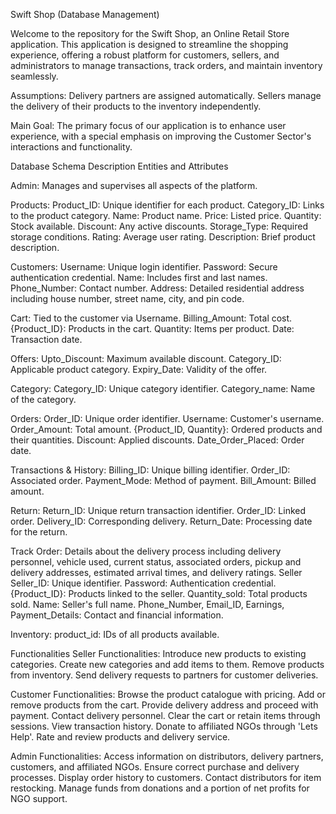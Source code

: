 Swift Shop (Database Management)

Welcome to the repository for the Swift Shop, an Online Retail Store application. This application is designed to streamline the shopping experience, offering a robust platform for customers, sellers, and administrators to manage transactions, track orders, and maintain inventory seamlessly.

Assumptions:
Delivery partners are assigned automatically.
Sellers manage the delivery of their products to the inventory independently.

Main Goal:
The primary focus of our application is to enhance user experience, with a special emphasis on improving the Customer Sector's interactions and functionality.

Database Schema Description
Entities and Attributes

Admin:
Manages and supervises all aspects of the platform.

Products:
Product_ID: Unique identifier for each product.
Category_ID: Links to the product category.
Name: Product name.
Price: Listed price.
Quantity: Stock available.
Discount: Any active discounts.
Storage_Type: Required storage conditions.
Rating: Average user rating.
Description: Brief product description.

Customers:
Username: Unique login identifier.
Password: Secure authentication credential.
Name: Includes first and last names.
Phone_Number: Contact number.
Address: Detailed residential address including house number, street name, city, and pin code.

Cart:
Tied to the customer via Username.
Billing_Amount: Total cost.
{Product_ID}: Products in the cart.
Quantity: Items per product.
Date: Transaction date.

Offers:
Upto_Discount: Maximum available discount.
Category_ID: Applicable product category.
Expiry_Date: Validity of the offer.

Category:
Category_ID: Unique category identifier.
Category_name: Name of the category.

Orders:
Order_ID: Unique order identifier.
Username: Customer's username.
Order_Amount: Total amount.
{Product_ID, Quantity}: Ordered products and their quantities.
Discount: Applied discounts.
Date_Order_Placed: Order date.

Transactions & History:
Billing_ID: Unique billing identifier.
Order_ID: Associated order.
Payment_Mode: Method of payment.
Bill_Amount: Billed amount.

Return:
Return_ID: Unique return transaction identifier.
Order_ID: Linked order.
Delivery_ID: Corresponding delivery.
Return_Date: Processing date for the return.

Track Order:
Details about the delivery process including delivery personnel, vehicle used, current status, associated orders, pickup and delivery addresses, estimated arrival times, and delivery ratings.
Seller
Seller_ID: Unique identifier.
Password: Authentication credential.
{Product_ID}: Products linked to the seller.
Quantity_sold: Total products sold.
Name: Seller's full name.
Phone_Number, Email_ID, Earnings, Payment_Details: Contact and financial information.

Inventory:
product_id: IDs of all products available.

Functionalities
Seller Functionalities:
Introduce new products to existing categories.
Create new categories and add items to them.
Remove products from inventory.
Send delivery requests to partners for customer deliveries.

Customer Functionalities:
Browse the product catalogue with pricing.
Add or remove products from the cart.
Provide delivery address and proceed with payment.
Contact delivery personnel.
Clear the cart or retain items through sessions.
View transaction history.
Donate to affiliated NGOs through 'Lets Help'.
Rate and review products and delivery service.

Admin Functionalities:
Access information on distributors, delivery partners, customers, and affiliated NGOs.
Ensure correct purchase and delivery processes.
Display order history to customers.
Contact distributors for item restocking.
Manage funds from donations and a portion of net profits for NGO support.

